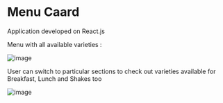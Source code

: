 # Menu Caard

Application developed on React.js

Menu with all available varieties :

![image](https://user-images.githubusercontent.com/107784718/183084277-e0f59c66-8e95-4319-89f1-f6069774bd77.png)


User can switch to particular sections to check out varieties available for Breakfast, Lunch and Shakes too

![image](https://user-images.githubusercontent.com/107784718/183085671-4e29309e-2dec-4697-a2eb-9b91caa88ad1.png)
